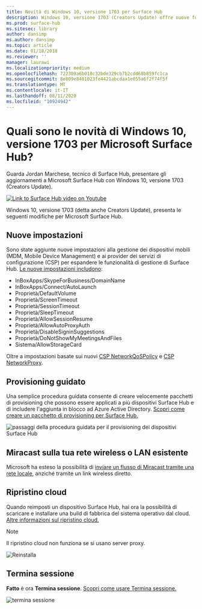 ```yaml
---
title: Novità di Windows 10, versione 1703 per Surface Hub
description: Windows 10, versione 1703 (Creators Update) offre nuove funzionalità per Microsoft Surface Hub.
ms.prod: surface-hub
ms.sitesec: library
author: dansimp
ms.author: dansimp
ms.topic: article
ms.date: 01/18/2018
ms.reviewer: ''
manager: laurawi
ms.localizationpriority: medium
ms.openlocfilehash: 722309a6b018c32bde329cb7b2cdd68b859fc1ca
ms.sourcegitcommit: 8e809e8481023fe4421abcdaa1e055a6f2f74f5f
ms.translationtype: MT
ms.contentlocale: it-IT
ms.lasthandoff: 08/11/2020
ms.locfileid: "10924942"
---
```

# Quali sono le novità di Windows 10, versione 1703 per Microsoft Surface Hub?

Guarda Jordan Marchese, tecnico di Surface Hub, presentare gli aggiornamenti a Microsoft Surface Hub con Windows 10, versione 1703 (Creators Update). 

<a href="https://www.youtube.com/watch?v=R8tX10VIgq0" target="_blank"> <img src="images/whats-new-video-thumbnail.png" alt="Link to Surface Hub video on Youtube" /></a>

Windows 10, versione 1703 (detta anche Creators Update), presenta le seguenti modifiche per Microsoft Surface Hub.

##  <a name="new-settings"></a>Nuove impostazioni

Sono state aggiunte nuove impostazioni alla gestione dei dispositivi mobili (MDM, Mobile Device Management) e ai provider dei servizi di configurazione (CSP) per espandere le funzionalità di gestione di Surface Hub. [Le nuove impostazioni includono](manage-settings-with-mdm-for-surface-hub.md):

- InBoxApps/SkypeForBusiness/DomainName
- InBoxApps/Connect/AutoLaunch
- Proprietà/DefaultVolume
- Proprietà/ScreenTimeout
- Proprietà/SessionTimeout
- Proprietà/SleepTimeout
- Proprietà/AllowSessionResume
- Proprietà/AllowAutoProxyAuth
- Proprietà/DisableSigninSuggestions
- Proprietà/DoNotShowMyMeetingsAndFiles
- Sistema/AllowStorageCard

Oltre a impostazioni basate sui nuovi [CSP NetworkQoSPolicy](https://msdn.microsoft.com/windows/hardware/commercialize/customize/mdm/networkqospolicy-csp) e [CSP NetworkProxy](https://msdn.microsoft.com/windows/hardware/commercialize/customize/mdm/networkproxy-csp).
</br>

##  <a name="provisioning-wizard"></a>Provisioning guidato

Una semplice procedura guidata consente di creare velocemente pacchetti di provisioning che possono essere applicati a più dispositivi Surface Hub e di includere l'aggiunta in blocco ad Azure Active Directory. [Scopri come creare un pacchetto di provisioning per Surface Hub.](provisioning-packages-for-certificates-surface-hub.md)

![passaggi della procedura guidata per il provisioning dei dispositivi Surface Hub](images/wcd-wizard.png)
    
##  <a name="miracast-on-your-existing-wireless-network-or-lan"></a>Miracast sulla tua rete wireless o LAN esistente 

Microsoft ha esteso la possibilità di [inviare un flusso di Miracast tramite una rete locale](miracast-over-infrastructure.md), anziché tramite un link wireless diretto. 
    
##  <a name="cloud-recovery"></a>Ripristino cloud

Quando reimposti un dispositivo Surface Hub, hai ora la possibilità di scaricare e installare una build di fabbrica del sistema operativo dal cloud. [Altre informazioni sul ripristino cloud.](device-reset-surface-hub.md#cloud-recovery)

>[!NOTE]
>Il ripristino cloud non funziona se si usano server proxy.
    
![Reinstalla](images/reinstall.png)
    
##  <a name="end-session"></a>Termina sessione

**Fatto** è ora **Termina sessione**. [Scopri come usare Termina sessione.](finishing-your-surface-hub-meeting.md) 

![termina sessione](images/end-session.png)



 

 

